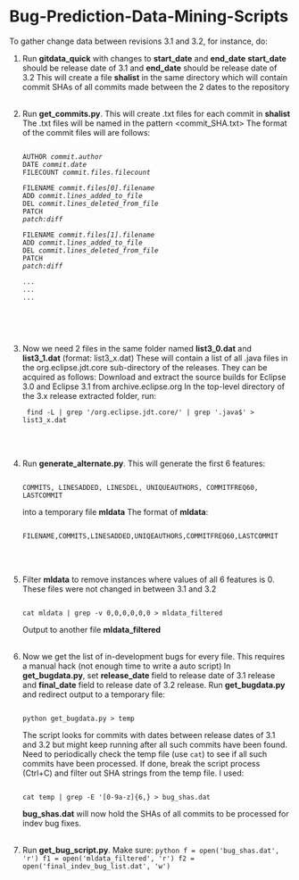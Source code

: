 Bug-Prediction-Data-Mining-Scripts
==================================
To gather change data between revisions 3.1 and 3.2, for instance, do:

1.  Run <b>gitdata_quick</b> with changes to <b>start_date</b> and <b>end_date</b>
    <b>start_date</b> should be release date of 3.1 and <b>end_date</b> should be release date of 3.2
    This will create a file <b>shalist</b> in the same directory which will contain commit SHAs of all commits made between the 2 dates to the repository
    <br></br>

2.  Run <b>get_commits.py</b>. This will create .txt files for each commit in <b>shalist</b>
    The .txt files will be named in the pattern <commit_SHA.txt>
    The format of the commit files will are follows:
	<pre><code>
	AUTHOR <i>commit.author</i>
	DATE <i>commit.date</i>
	FILECOUNT <i>commit.files.filecount</i>
	
	FILENAME <i>commit.files[0].filename</i>
	ADD <i>commit.lines_added_to_file</i>
	DEL <i>commit.lines_deleted_from_file</i>
	PATCH 
	<i>patch:diff</i>

	FILENAME <i>commit.files[1].filename</i>
	ADD <i>commit.lines_added_to_file</i>
	DEL <i>commit.lines_deleted_from_file</i>
	PATCH
	<i>patch:diff</i>

	...
	...	
	...

	</code></pre>
	<br></br>

3.  Now we need 2 files in the same folder named <b>list3_0.dat</b> and <b>list3_1.dat</b> (format: list3_x.dat)
    These will contain a list of all .java files in the org.eclipse.jdt.core sub-directory of the releases.
    They can be acquired as follows:
	Download and extract the source builds for Eclipse 3.0 and Eclipse 3.1 from archive.eclipse.org
	In the top-level directory of the 3.x release extracted folder, run:
		<pre><code>
		find -L | grep '\/org\.eclipse\.jdt\.core\/' | grep '\.java$' > list3_x.dat
		</code></pre>
	<br></br>

4.  Run <b>generate_alternate.py</b>. This will generate the first 6 features:
	<pre><code>
	COMMITS, LINESADDED, LINESDEL, UNIQUEAUTHORS, COMMITFREQ60, LASTCOMMIT
	</pre></code>
    into a temporary file <b>mldata</b>
    The format of <b>mldata</b>:
	<pre><code>
	FILENAME,COMMITS,LINESADDED,UNIQEAUTHORS,COMMITFREQ60,LASTCOMMIT
	</pre></code>
	<br></br>

5.  Filter <b>mldata</b> to remove instances where values of all 6 features is 0. These files were not changed in between 3.1 and 3.2
	<pre><code>
	cat mldata | grep -v 0,0,0,0,0,0 > mldata_filtered
	</pre></code>
    Output to another file <b>mldata_filtered</b>
	<br></br>

6.  Now we get the list of in-development bugs for every file. This requires a manual hack (not enough time to write a auto script)
    In <b>get_bugdata.py</b>, set <b>release_date</b> field to release date of 3.1 release
    and <b>final_date</b> field to release date of 3.2 release.
    Run <b>get_bugdata.py</b> and redirect output to a temporary file:
	<pre><code>
	python get_bugdata.py > temp
	</pre></code>
    The script looks for commits with dates between release dates of 3.1 and 3.2 but might keep running after all such commits have been found. Need to periodically check the temp file (use <code>cat</code>) to see if all such commits have been processed. If done, break the script process (Ctrl+C) and filter out SHA strings from the temp file. I used:
	<pre><code>
	cat temp | grep -E '[0-9a-z]{6,} > bug_shas.dat
	</code></pre>
	<b>bug_shas.dat</b> will now hold the SHAs of all commits to be processed for indev bug fixes.
	<br></br>

7.   Run <b>get_bug_script.py</b>. Make sure:
	```python
	f = open('bug_shas.dat', 'r')
	f1 = open('mldata_filtered', 'r')
	f2 = open('final_indev_bug_list.dat', 'w')
	```
